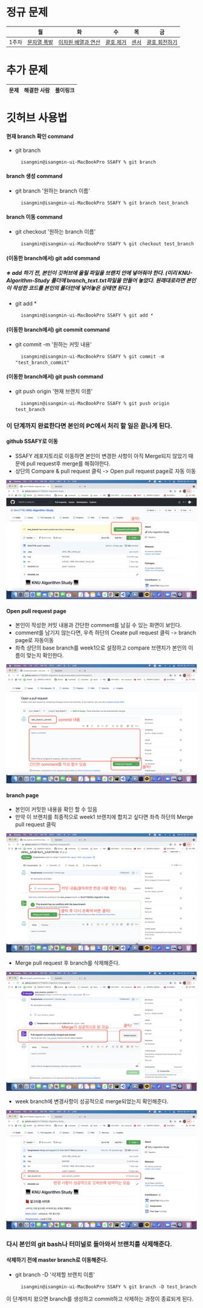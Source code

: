 # 정규 문제
|  | 월 | 화 | 수 | 목 | 금 |
| --- | :---: | :---: | :---: | :---: | :---: |
| 1주차 | [문자열 폭발](https://www.acmicpc.net/problem/9935) | [이차원 배열과 연산](https://www.acmicpc.net/problem/17140) | [괄호 제거](https://www.acmicpc.net/problem/2800) | [센서](https://www.acmicpc.net/problem/2212) | [괄호 회전하기](https://programmers.co.kr/learn/courses/30/lessons/76502) |

# 추가 문제

| 문제 | 해결한 사람 | 풀이링크 |
| :---: | :---: | :---: |

# 깃허브 사용법

#### 현재 branch 확인 command

-   git branch
    
    ```
      isangmin@isangmin-ui-MacBookPro SSAFY % git branch
    
    ```
    

#### [](https://github.com/Girin7716/KNU-Algorithm-Study#branch-%EC%83%9D%EC%84%B1-command)branch 생성 command

-   git branch '원하는 branch 이름'
    
    ```
      isangmin@isangmin-ui-MacBookPro SSAFY % git branch test_branch
    
    ```
    

#### [](https://github.com/Girin7716/KNU-Algorithm-Study#branch-%EC%9D%B4%EB%8F%99-command)branch 이동 command

-   git checkout '원하는 branch 이름'
    
    ```
      isangmin@isangmin-ui-MacBookPro SSAFY % git checkout test_branch
    
    ```
    

#### [](https://github.com/Girin7716/KNU-Algorithm-Study#%EC%9D%B4%EB%8F%99%ED%95%9C-branch%EC%97%90%EC%84%9C-git-add-command)(이동한 branch에서) git add command

##### [](https://github.com/Girin7716/KNU-Algorithm-Study#-add-%ED%95%98%EA%B8%B0-%EC%A0%84-%EB%B3%B8%EC%9D%B8%EC%9D%B4-%EA%B9%83%ED%97%88%EB%B8%8C%EC%97%90-%EC%98%AC%EB%A6%B4-%ED%8C%8C%EC%9D%BC%EC%9D%84-%EB%B8%8C%EB%9E%9C%EC%B9%98-%EC%95%88%EC%97%90-%EB%84%A3%EC%96%B4%EC%A4%98%EC%95%BC-%ED%95%9C%EB%8B%A4-%EB%AF%B8%EB%A6%AC-knu-algorithm-study-%ED%8F%B4%EB%8D%94%EC%97%90-branch_texttxt%ED%8C%8C%EC%9D%BC%EC%9D%84-%EB%A7%8C%EB%93%A4%EC%96%B4-%EB%86%93%EC%95%98%EB%8B%A4-%EC%9B%90%EB%9E%98%EB%8C%80%EB%A1%9C%EB%9D%BC%EB%A9%B4-%EB%B3%B8%EC%9D%B8%EC%9D%B4-%EC%9E%91%EC%84%B1%ED%95%9C-%EC%BD%94%EB%93%9C%EB%A5%BC-%EB%B3%B8%EC%9D%B8%EC%9D%98-%ED%8F%B4%EB%8D%94%EC%95%88%EC%97%90-%EB%84%A3%EC%96%B4%EB%86%93%EC%9D%80-%EC%83%81%ED%83%9C%EB%A9%B4-%EB%90%9C%EB%8B%A4)※ add 하기 전, 본인이 깃허브에 올릴 파일을 브랜치 안에 넣어줘야 한다. (미리 KNU-Algorithm-Study 폴더에 branch_text.txt파일을 만들어 놓았다. 원래대로라면 본인이 작성한 코드를 본인의 폴더안에 넣어놓은 상태면 된다.)

-   git add *
    
    ```
      isangmin@isangmin-ui-MacBookPro SSAFY % git add *
    
    ```
    

#### [](https://github.com/Girin7716/KNU-Algorithm-Study#%EC%9D%B4%EB%8F%99%ED%95%9C-branch%EC%97%90%EC%84%9C-git-commit-command)(이동한 branch에서) git commit command

-   git commit -m '원하는 커밋 내용'
    
    ```
      isangmin@isangmin-ui-MacBookPro SSAFY % git commit -m "test_branch_commit"
    
    ```
    

#### [](https://github.com/Girin7716/KNU-Algorithm-Study#%EC%9D%B4%EB%8F%99%ED%95%9C-branch%EC%97%90%EC%84%9C-git-push-command)(이동한 branch에서) git push command

-   git push origin '현재 브랜치 이름'
    
    ```
      isangmin@isangmin-ui-MacBookPro SSAFY % git push origin test_branch
    
    ```
    

### [](https://github.com/Girin7716/KNU-Algorithm-Study#%EC%9D%B4-%EB%8B%A8%EA%B3%84%EA%B9%8C%EC%A7%80-%EC%99%84%EB%A3%8C%ED%95%9C%EB%8B%A4%EB%A9%B4-%EB%B3%B8%EC%9D%B8%EC%9D%98-pc%EC%97%90%EC%84%9C-%EC%B2%98%EB%A6%AC-%ED%95%A0-%EC%9D%BC%EC%9D%80-%EB%81%9D%EB%82%98%EA%B2%8C-%EB%90%9C%EB%8B%A4)이 단계까지 완료한다면 본인의 PC에서 처리 할 일은 끝나게 된다.

#### [](https://github.com/Girin7716/KNU-Algorithm-Study#github-knu-algorithm-study%EB%A1%9C-%EC%9D%B4%EB%8F%99)github SSAFY로 이동

-   SSAFY 레포지토리로 이동하면 본인이 변경한 사항이 아직 Merge되지 않았기 때문에 pull request후 merge를 해줘야한다.
-   상단의 Compare & pull request 클릭 -> Open pull request page로 자동 이동

[![](https://github.com/Girin7716/KNU-Algorithm-Study/raw/master/img/1.png)](https://github.com/Girin7716/KNU-Algorithm-Study/blob/master/img/1.png)

#### [](https://github.com/Girin7716/KNU-Algorithm-Study#open-pull-request-page)Open pull request page

-   본인이 작성한 커밋 내용과 간단한 comment를 남길 수 있는 화면이 보인다.
-   comment를 남기지 않는다면, 우측 하단의 Create pull request 클릭 -> branch page로 자동이동
-  좌측 상단의 base branch를 week1으로 설정하고 compare 브랜치가 본인의 이름이 맞는지 확인한다.

[![](https://github.com/Girin7716/KNU-Algorithm-Study/raw/master/img/2.png)](https://github.com/Girin7716/KNU-Algorithm-Study/blob/master/img/2.png)

#### [](https://github.com/Girin7716/KNU-Algorithm-Study#branch-page)branch page

-   본인이 커밋한 내용을 확인 할 수 있음
-   만약 이 브랜치를 최종적으로 week1 브랜치에 합치고 싶다면 좌측 하단의 Merge pull request 클릭

[![](https://github.com/Girin7716/KNU-Algorithm-Study/raw/master/img/3.png)](https://github.com/Girin7716/KNU-Algorithm-Study/blob/master/img/3.png)

-   Merge pull request 후 branch를 삭제해준다.

[![](https://github.com/Girin7716/KNU-Algorithm-Study/raw/master/img/4.png)](https://github.com/Girin7716/KNU-Algorithm-Study/blob/master/img/4.png)

-   week branch에 변경사항이 성공적으로 merge되었는지 확인해준다.

[![](https://github.com/Girin7716/KNU-Algorithm-Study/raw/master/img/5.png)](https://github.com/Girin7716/KNU-Algorithm-Study/blob/master/img/5.png)

### [](https://github.com/Girin7716/KNU-Algorithm-Study#%EB%8B%A4%EC%8B%9C-%EB%B3%B8%EC%9D%B8%EC%9D%98-git-bash%EB%82%98-%ED%84%B0%EB%AF%B8%EB%84%90%EB%A1%9C-%EB%8F%8C%EC%95%84%EC%99%80%EC%84%9C-%EB%B8%8C%EB%9E%9C%EC%B9%98%EB%A5%BC-%EC%82%AD%EC%A0%9C%ED%95%B4%EC%A4%80%EB%8B%A4)다시 본인의 git bash나 터미널로 돌아와서 브랜치를 삭제해준다.

#### [](https://github.com/Girin7716/KNU-Algorithm-Study#%EC%82%AD%EC%A0%9C%ED%95%98%EA%B8%B0-%EC%A0%84%EC%97%90-master-branch%EB%A1%9C-%EC%9D%B4%EB%8F%99%ED%95%B4%EC%A4%80%EB%8B%A4)삭제하기 전에 master branch로 이동해준다.

-   git branch -D '삭제할 브랜치 이름'
    
    ```
      isangmin@isangmin-ui-MacBookPro SSAFY % git branch -D test_branch
    
    ```
    

이 단계까지 왔으면 branch를 생성하고 commit하고 삭제하는 과정이 종료되게 된다.
